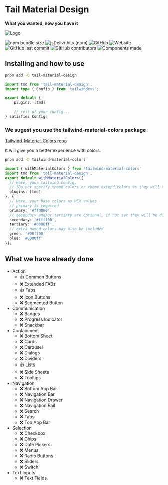 # Tail Material Design
**What you wanted, now you have it**

![Logo](https://cdn.jsdelivr.net/gh/realfakenerd/tail-material-design@master/docs/static/GithubSocial.png)

![npm bundle size](https://img.shields.io/bundlephobia/minzip/tail-material-design?style=flat-square&logo=npm)
![jsDelivr hits (npm)](https://img.shields.io/jsdelivr/npm/hm/tail-material-design?style=flat-square&logo=jsdelivr)
![GitHub](https://img.shields.io/github/license/realfakenerd/tail-material-design?style=flat-square&logo=github)
![Website](https://img.shields.io/website?down_message=oh%20no&style=flat-square&up_message=up%20and%20running&url=https%3A%2F%2Fwww.npmjs.com%2Fpackage%2Ftail-material-design)
![GitHub last commit](https://img.shields.io/github/last-commit/realfakenerd/tail-material-design?style=flat-square&logo=github)
![GitHub contributors](https://img.shields.io/github/contributors/realfakenerd/tail-material-design?style=flat-square&logo=github)
![Components made](https://img.shields.io/badge/components%20ready-7-yellow?style=flat-square&logo=materialdesign&labelColor=fafafa)

## Installing and how to use
```bash
pnpm add -D tail-material-design
```

```typescript
import tmd from 'tail-material-design';
import type { Config } from 'tailwindcss';

export default {
    plugins: [tmd]
    
    // rest of your config...
} satisfies Config;
```
### We sugest you use the tailwind-material-colors package
[Tailwind-Material-Colors repo](https://github.com/JavierM42/tailwind-material-colors)

It will give you a better experience with colors.

```bash
pnpm add -D tailwind-material-colors
```

```typescript
import { withMaterialColors } from 'tailwind-material-colors'
import tmd from 'tail-material-design';
export default withMaterialColors({
  // Here, your tailwind config.
  // (Do not specify theme.colors or theme.extend.colors as they will be overwritten).
  plugins: [tmd]
}, {
  // Here, your base colors as HEX values
  // primary is required
  primary: '#ff0000',
  // secondary and/or tertiary are optional, if not set they will be derived from the primary color
  secondary: '#ffff00',
  tertiary: '#0000ff',
  // extra named colors may also be included
  green: '#00ff00'
  blue: '#0000ff'
});
```

## What we have already done
- Action
    - 👍 Common Buttons
    - ❌ Extended FABs
    - 👍 Fabs
    - ❌ Icon Buttons
    - ❌ Segmented Button
 - Communication
    - ❌ Badges
    - ❌ Progress Indicator
    - ❌ Snackbar
- Containment
    - ❌ Bottom Sheet
    - ❌ Cards
    - ❌ Carousel
    - ❌ Dialogs
    - ❌ Dividers
    - 👍 Lists
    - ❌ Side Sheets
    - ❌ Tooltips
- Navigation
    - ❌ Bottom App Bar
    - ❌ Navigation Bar
    - ❌ Navigation Drawer
    - ❌ Navigation Rail
    - ❌ Search
    - ❌ Tabs
    - ❌ Top App Bar
- Selection
    - ❌ Checkbox
    - ❌ Chips
    - ❌ Date Pickers
    - ❌ Menus
    - ❌ Radio Buttons
    - ❌ Sliders
    - ❌ Switch
- Text Inputs
    - ❌ Text Fields
